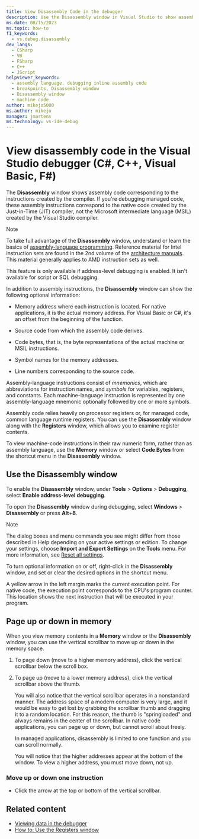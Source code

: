 ```yaml
---
title: View Disassembly Code in the debugger
description: Use the Disassembly window in Visual Studio to show assembly code corresponding to the instructions created by the compiler.
ms.date: 08/15/2023
ms.topic: how-to
f1_keywords: 
  - vs.debug.disassembly
dev_langs: 
  - CSharp
  - VB
  - FSharp
  - C++
  - JScript
helpviewer_keywords: 
  - assembly language, debugging inline assembly code
  - breakpoints, Disassembly window
  - Disassembly window
  - machine code
author: mikejo5000
ms.author: mikejo
manager: jmartens
ms.technology: vs-ide-debug
---
```

# View disassembly code in the Visual Studio debugger (C#, C++, Visual Basic, F#)


The **Disassembly** window shows assembly code corresponding to the instructions created by the compiler. If you're debugging managed code, these assembly instructions correspond to the native code created by the Just-in-Time (JIT) compiler, not the Microsoft intermediate language (MSIL) created by the Visual Studio compiler.

> [!NOTE]
> To take full advantage of the **Disassembly** window, understand or learn the basics of [assembly-language programming](https://wikipedia.org/wiki/Assembly_language). Reference material for Intel instruction sets are found in the 2nd volume of the [architecture manuals](https://www.intel.com/content/www/us/en/developer/articles/technical/intel-sdm.html#three-volume). This material generally applies to AMD instruction sets as well.

This feature is only available if address-level debugging is enabled. It isn't available for script or SQL debugging.

In addition to assembly instructions, the **Disassembly** window can show the following optional information:

- Memory address where each instruction is located. For native applications, it is the actual memory address. For Visual Basic or C#, it's an offset from the beginning of the function.

- Source code from which the assembly code derives.

- Code bytes, that is, the byte representations of the actual machine or MSIL instructions.

- Symbol names for the memory addresses.

- Line numbers corresponding to the source code.

Assembly-language instructions consist of *mnemonics*, which are abbreviations for instruction names, and *symbols* for variables, registers, and constants. Each machine-language instruction is represented by one assembly-language mnemonic optionally followed by one or more symbols.

Assembly code relies heavily on processor registers or, for managed code, common language runtime registers. You can use the **Disassembly** window along with the **Registers** window, which allows you to examine register contents.

To view machine-code instructions in their raw numeric form, rather than as assembly language, use the **Memory** window or select **Code Bytes** from the shortcut menu in the **Disassembly** window.

## Use the Disassembly window

To enable the **Disassembly** window, under **Tools** > **Options** > **Debugging**, select **Enable address-level debugging**.

To open the **Disassembly** window during debugging, select **Windows** > **Disassembly** or press **Alt**+**8**.

> [!NOTE]
> The dialog boxes and menu commands you see might differ from those described in Help depending on your active settings or edition. To change your settings, choose **Import and Export Settings** on the **Tools** menu. For more information, see [Reset all settings](../ide/environment-settings.md#reset-all-settings).

To turn optional information on or off, right-click in the **Disassembly** window, and set or clear the desired options in the shortcut menu.

A yellow arrow in the left margin marks the current execution point. For native code, the execution point corresponds to the CPU's program counter. This location shows the next instruction that will be executed in your program.

## Page up or down in memory

When you view memory contents in a **Memory** window or the **Disassembly** window, you can use the vertical scrollbar to move up or down in the memory space.

1. To page down (move to a higher memory address), click the vertical scrollbar below the scroll box.

2. To page up (move to a lower memory address), click the vertical scrollbar above the thumb.

   You will also notice that the vertical scrollbar operates in a nonstandard manner. The address space of a modern computer is very large, and it would be easy to get lost by grabbing the scrollbar thumb and dragging it to a random location. For this reason, the thumb is "springloaded" and always remains in the center of the scrollbar. In native code applications, you can page up or down, but cannot scroll about freely.

   In managed applications, disassembly is limited to one function and you can scroll normally.

   You will notice that the higher addresses appear at the bottom of the window. To view a higher address, you must move down, not up.

### Move up or down one instruction

- Click the arrow at the top or bottom of the vertical scrollbar.

## Related content

* [Viewing data in the debugger](../debugger/viewing-data-in-the-debugger.md)
* [How to: Use the Registers window](../debugger/how-to-use-the-registers-window.md)